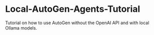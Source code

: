 # Local-AutoGen-Agents-Tutorial
Tutorial on how to use AutoGen without the OpenAI API and with local Ollama models.
